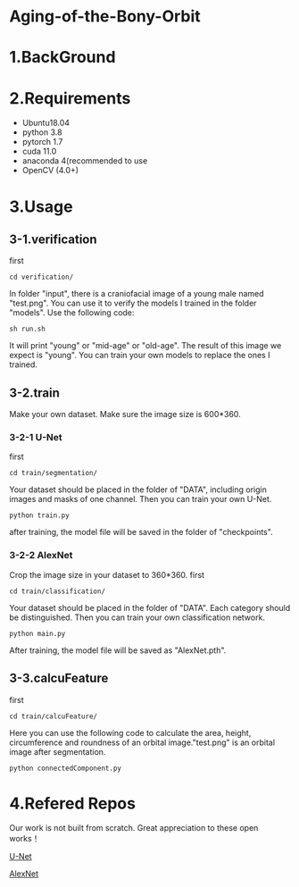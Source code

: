 # Aging-of-the-Bony-Orbit
# 1.BackGround


# 2.Requirements
- Ubuntu18.04
- python 3.8
- pytorch 1.7
- cuda 11.0
- anaconda 4(recommended to use
- OpenCV (4.0+)

# 3.Usage
## 3-1.verification
first

```cd verification/```

In folder "input", there is a craniofacial image of a young male named "test.png". You can use it to verify the models I trained in the folder "models". Use the following code:

```sh run.sh```

It will print "young" or "mid-age" or "old-age". The result of this image we expect is "young". You can train your own models to replace the ones I trained. 

## 3-2.train
Make your own dataset. Make sure the image size is 600*360.
### 3-2-1 U-Net
first

```cd train/segmentation/```

Your dataset should be placed in the folder of "DATA", including origin images and masks of one channel. Then you can train your own U-Net.

```python train.py```

after training, the model file will be saved in the folder of "checkpoints".

### 3-2-2 AlexNet
Crop the image size in your dataset to 360*360.
first

```cd train/classification/```

Your dataset should be placed in the folder of "DATA". Each category should be distinguished. Then you can train your own classification network.

```python main.py```

After training, the model file will be saved as "AlexNet.pth".

## 3-3.calcuFeature
first

```cd train/calcuFeature/```

Here you can use the following code to calculate the area, height, circumference and roundness of an orbital image."test.png" is an orbital image after segmentation.

```python connectedComponent.py```

# 4.Refered Repos
Our work is not built from scratch. Great appreciation to these open works！

[U-Net](https://github.com/milesial/Pytorch-UNet)

[AlexNet](https://github.com/WZMIAOMIAO/deep-learning-for-image-processing/tree/master/pytorch_classification/Test2_alexnet)









